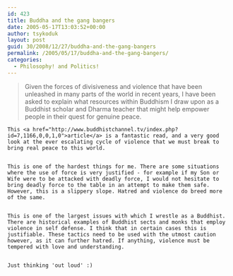 ```yaml
---
id: 423
title: Buddha and the gang bangers
date: 2005-05-17T13:03:52+00:00
author: tsykoduk
layout: post
guid: 30/2008/12/27/buddha-and-the-gang-bangers
permalink: /2005/05/17/buddha-and-the-gang-bangers/
categories:
  - Philosophy! and Politics!
---
```

<blockquote>Given the forces of divisiveness and violence that have been unleashed in many parts of the world in recent years, I have been asked to explain what resources within Buddhism I draw upon as a Buddhist scholar and Dharma teacher that might help empower people in their quest for genuine peace.</blockquote>

	This <a href="http://www.buddhistchannel.tv/index.php?id=7,1166,0,0,1,0">article</a> is a fantastic read, and a very good look at the ever escalating cycle of violence that we must break to bring real peace to this world.


	This is one of the hardest things for me. There are some situations where the use of force is very justified - for example if my Son or Wife were to be attacked with deadly force, I would not hesitate to bring deadly force to the table in an attempt to make them safe. However, this is a slippery slope. Hatred and violence do breed more of the same.


	This is one of the largest issues with which I wrestle as a Buddhist. There are historical examples of Buddhist sects and monks that employ violence in self defense. I think that in certain cases this is justifiable. These tactics need to be used with the utmost caution however, as it can further hatred. If anything, violence must be tempered with love and understanding.


	Just thinking 'out loud' :)